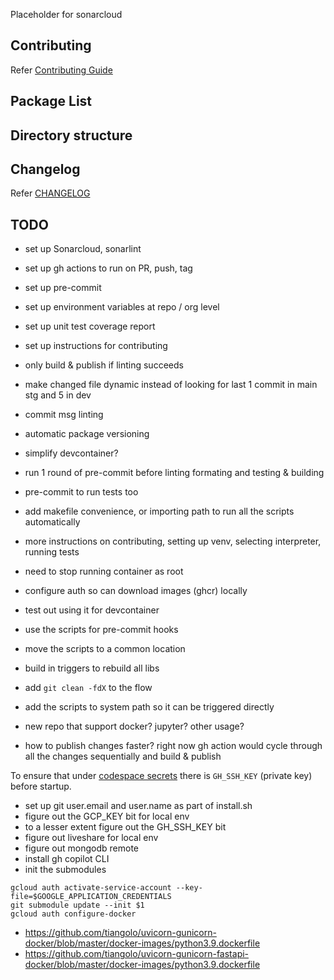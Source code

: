 Placeholder for sonarcloud

## Contributing
Refer [Contributing Guide](./CONTRIBUTING.md)

## Package List

## Directory structure

## Changelog
Refer [CHANGELOG](./CHANGELOG.md)

## TODO
- set up Sonarcloud, sonarlint
- set up gh actions to run on PR, push, tag
- set up pre-commit
- set up environment variables at repo / org level
- set up unit test coverage report
- set up instructions for contributing

- only build & publish if linting succeeds
- make changed file dynamic instead of looking for last 1 commit in main stg and 5 in dev
- commit msg linting
- automatic package versioning
- simplify devcontainer?
- run 1 round of pre-commit before linting formating and testing & building
- pre-commit to run tests too
- add makefile convenience, or importing path to run all the scripts automatically
- more instructions on contributing, setting up venv, selecting interpreter, running tests
- need to stop running container as root

- configure auth so can download images (ghcr) locally
- test out using it for devcontainer
- use the scripts for pre-commit hooks
- move the scripts to a common location
- build in triggers to rebuild all libs
- add `git clean -fdX` to the flow
- add the scripts to system path so it can be triggered directly
- new repo that support docker? jupyter? other usage?
- how to publish changes faster? right now gh action would cycle through all the changes sequentially and build & publish

To ensure that under [codespace secrets](https://github.com/settings/codespaces) there is `GH_SSH_KEY` (private key) before startup.

- set up git user.email and user.name as part of install.sh
- figure out the GCP_KEY bit for local env
- to a lesser extent figure out the GH_SSH_KEY bit
- figure out liveshare for local env
- figure out mongodb remote
- install gh copilot CLI
- init the submodules

```shell
gcloud auth activate-service-account --key-file=$GOOGLE_APPLICATION_CREDENTIALS
git submodule update --init $1
gcloud auth configure-docker
```
- https://github.com/tiangolo/uvicorn-gunicorn-docker/blob/master/docker-images/python3.9.dockerfile
- https://github.com/tiangolo/uvicorn-gunicorn-fastapi-docker/blob/master/docker-images/python3.9.dockerfile
